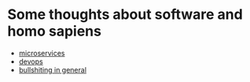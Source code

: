 # Some thoughts about software and homo sapiens

- [microservices](microservices.md)
- [devops](devops.md)
- [bullshiting in general](bullshit.md)
